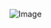 <p align="center">
    <img src="https://worldofwarcraft1337.files.wordpress.com/2017/04/wow_logo.png" alt="Image" />
</p>
